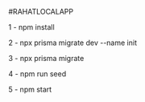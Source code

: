 #RAHATLOCALAPP

1 - npm install

2 - npx prisma migrate dev --name init

3 - npx prisma migrate

4 - npm run seed

5 - npm start
